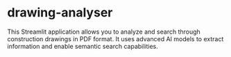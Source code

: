 # drawing-analyser
This Streamlit application allows you to analyze and search through construction drawings in PDF format. It uses advanced AI models to extract information and enable semantic search capabilities.
